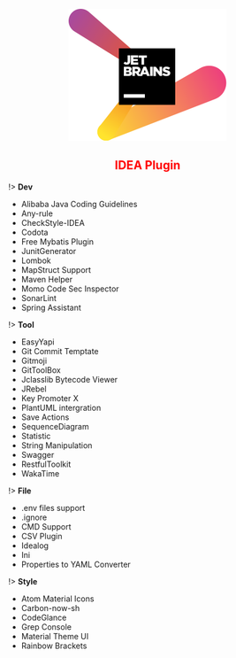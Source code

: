 <center>

![Jdk](../../media/jetbrains.svg ':size=10%')

## <font color=red>IDEA Plugin</font>
</center>

!> **Dev**
- Alibaba Java Coding Guidelines
- Any-rule
- CheckStyle-IDEA
- Codota
- Free Mybatis Plugin
- JunitGenerator
- Lombok
- MapStruct Support
- Maven Helper
- Momo Code Sec Inspector
- SonarLint
- Spring Assistant

!> **Tool**
- EasyYapi
- Git Commit Temptate
- Gitmoji
- GitToolBox
- Jclasslib Bytecode Viewer
- JRebel
- Key Promoter X
- PlantUML intergration
- Save Actions
- SequenceDiagram
- Statistic
- String Manipulation
- Swagger
- RestfulToolkit
- WakaTime
  
!> **File**
- .env files support
- .ignore
- CMD Support
- CSV Plugin
- Idealog
- Ini
- Properties to YAML Converter

!> **Style**
- Atom Material Icons
- Carbon-now-sh
- CodeGlance
- Grep Console
- Material Theme UI
- Rainbow Brackets

